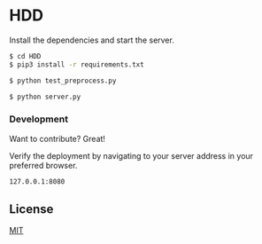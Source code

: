 # HDD


Install the dependencies  and start the server.

```sh
$ cd HDD
$ pip3 install -r requirements.txt

$ python test_preprocess.py

$ python server.py

```



### Development

Want to contribute? Great!



Verify the deployment by navigating to your server address in your preferred browser.

```sh
127.0.0.1:8080
```


## License
[MIT](https://choosealicense.com/licenses/mit/)

